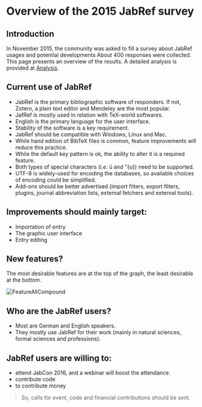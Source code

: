 # Overview of the 2015 JabRef survey

## Introduction

In November 2015, the community was asked to fill a survey about JabRef usages and potential developments
About 400 responses were collected.
This page presents an overview of the results.
A detailed analysis is provided at [Analysis](analysis).

## Current use of JabRef
- JabRef is the primary bibliographic software of responders. If not, Zotero, a plain text editor and Mendeley are the most popular.
- JafRef is mostly used in relation with TeX-world softwares.
- English is the primary language for the user interface.
- Stability of the software is a key requirement.
- JabRef should be compatible with Windows, Linux and Mac.
- While hand edition of BibTeX files is common, feature improvements will reduce this practice.
- While the default key pattern is ok, the ability to alter it is a required feature.
- Both types of special characters (i.e. ü and \"{u}) need to be supported.
- UTF-8 is widely-used for encoding the databases, so available choices of encoding could be simplified.
- Add-ons should be better advertised (import filters, export filters, plugins, journal abbreviation lists, external fetchers and  external tools).


## Improvements should mainly target:
- Importation of entry
- The graphic user interface
- Entry editing

## New features?
The most desirable features are at the top of the graph, the least desirable at the bottom.

![FeatureAllCompound](/graphs/FeatureAllCompound.png)

## Who are the JabRef users?
- Most are German and English speakers.
- They mostly use JabRef for their work (mainly in natural sciences, formal sciences and professions).

## JabRef users are willing to: 
- attend JabCon 2016, and a webinar will boost the attendance.
- contribute code 
- to contribute money 
 
> So,  calls for event, code and financial contributions should be sent.
